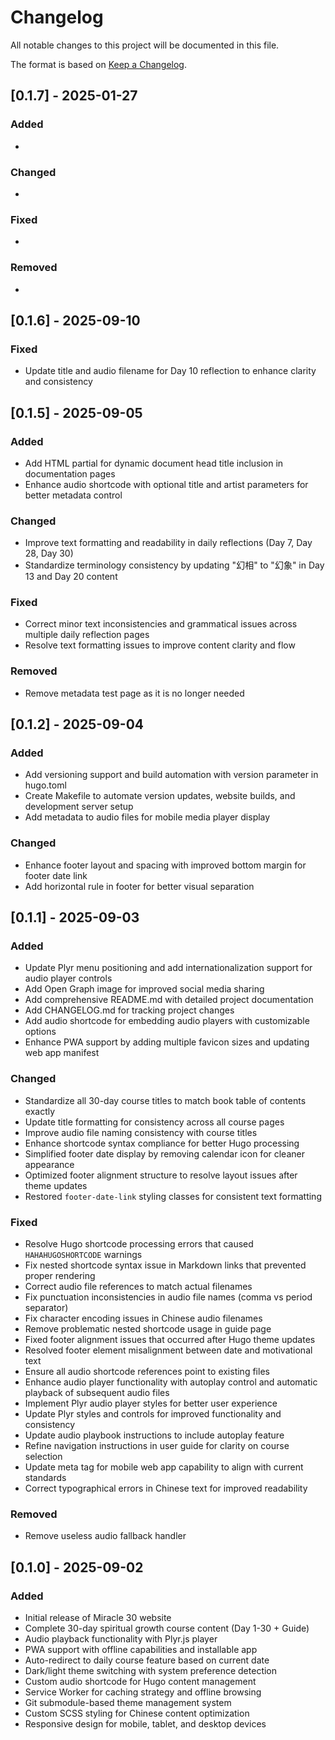 # Changelog

All notable changes to this project will be documented in this file.

The format is based on [Keep a Changelog](https://keepachangelog.com/en/).

## [0.1.7] - 2025-01-27

### Added
- 

### Changed
- 

### Fixed
- 

### Removed
- 

## [0.1.6] - 2025-09-10

### Fixed
- Update title and audio filename for Day 10 reflection to enhance clarity and consistency

## [0.1.5] - 2025-09-05

### Added
- Add HTML partial for dynamic document head title inclusion in documentation pages
- Enhance audio shortcode with optional title and artist parameters for better metadata control

### Changed
- Improve text formatting and readability in daily reflections (Day 7, Day 28, Day 30)
- Standardize terminology consistency by updating "幻相" to "幻象" in Day 13 and Day 20 content

### Fixed
- Correct minor text inconsistencies and grammatical issues across multiple daily reflection pages
- Resolve text formatting issues to improve content clarity and flow

### Removed
- Remove metadata test page as it is no longer needed

## [0.1.2] - 2025-09-04

### Added
- Add versioning support and build automation with version parameter in hugo.toml
- Create Makefile to automate version updates, website builds, and development server setup
- Add metadata to audio files for mobile media player display

### Changed
- Enhance footer layout and spacing with improved bottom margin for footer date link
- Add horizontal rule in footer for better visual separation

## [0.1.1] - 2025-09-03

### Added
- Update Plyr menu positioning and add internationalization support for audio player controls
- Add Open Graph image for improved social media sharing
- Add comprehensive README.md with detailed project documentation
- Add CHANGELOG.md for tracking project changes
- Add audio shortcode for embedding audio players with customizable options
- Enhance PWA support by adding multiple favicon sizes and updating web app manifest

### Changed
- Standardize all 30-day course titles to match book table of contents exactly
- Update title formatting for consistency across all course pages
- Improve audio file naming consistency with course titles
- Enhance shortcode syntax compliance for better Hugo processing
- Simplified footer date display by removing calendar icon for cleaner appearance
- Optimized footer alignment structure to resolve layout issues after theme updates
- Restored `footer-date-link` styling classes for consistent text formatting

### Fixed
- Resolve Hugo shortcode processing errors that caused `HAHAHUGOSHORTCODE` warnings
- Fix nested shortcode syntax issue in Markdown links that prevented proper rendering
- Correct audio file references to match actual filenames
- Fix punctuation inconsistencies in audio file names (comma vs period separator)
- Fix character encoding issues in Chinese audio filenames
- Remove problematic nested shortcode usage in guide page
- Fixed footer alignment issues that occurred after Hugo theme updates
- Resolved footer element misalignment between date and motivational text
- Ensure all audio shortcode references point to existing files
- Enhance audio player functionality with autoplay control and automatic playback of subsequent audio files
- Implement Plyr audio player styles for better user experience
- Update Plyr styles and controls for improved functionality and consistency
- Update audio playbook instructions to include autoplay feature
- Refine navigation instructions in user guide for clarity on course selection
- Update meta tag for mobile web app capability to align with current standards
- Correct typographical errors in Chinese text for improved readability

### Removed
- Remove useless audio fallback handler

## [0.1.0] - 2025-09-02

### Added
- Initial release of Miracle 30 website
- Complete 30-day spiritual growth course content (Day 1-30 + Guide)
- Audio playback functionality with Plyr.js player
- PWA support with offline capabilities and installable app
- Auto-redirect to daily course feature based on current date
- Dark/light theme switching with system preference detection
- Custom audio shortcode for Hugo content management
- Service Worker for caching strategy and offline browsing
- Git submodule-based theme management system
- Custom SCSS styling for Chinese content optimization
- Responsive design for mobile, tablet, and desktop devices
